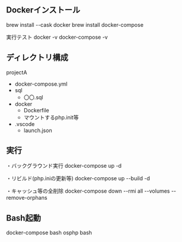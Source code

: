 
## Dockerインストール

brew install --cask docker
brew install docker-compose

実行テスト
docker -v
docker-compose -v

## ディレクトリ構成
projectA
 - docker-compose.yml
 - sql
    - 〇〇.sql
 - docker
    - Dockerfile
    - マウントするphp.init等
 - .vscode
    - launch.json

## 実行

・バックグラウンド実行
docker-compose up -d

・リビルド(php.iniの更新等)
docker-compose up --build -d

・キャッシュ等の全削除
docker-compose down --rmi all --volumes --remove-orphans

## Bash起動
docker-compose bash osphp bash